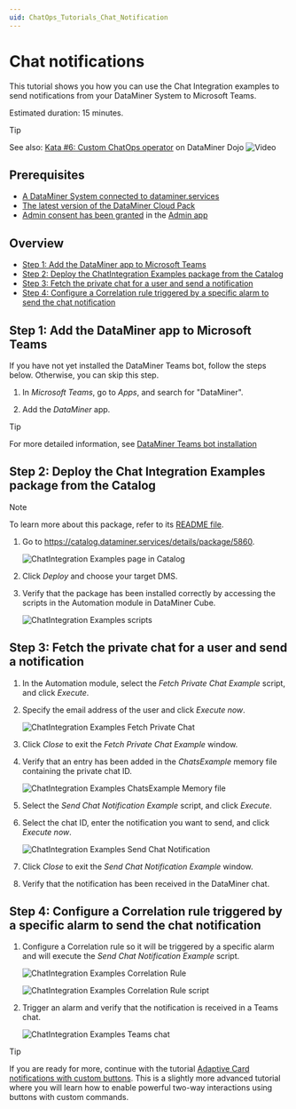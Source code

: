 ```yaml
---
uid: ChatOps_Tutorials_Chat_Notification
---
```


# Chat notifications

This tutorial shows you how you can use the Chat Integration examples to send notifications from your DataMiner System to Microsoft Teams.

Estimated duration: 15 minutes.

> [!TIP]
> See also: [Kata #6: Custom ChatOps operator](https://community.dataminer.services/courses/kata-6/) on DataMiner Dojo ![Video](~/dataminer/images/video_Duo.png)

## Prerequisites

- [A DataMiner System connected to dataminer.services](xref:Connecting_your_DataMiner_System_to_the_cloud)
- [The latest version of the DataMiner Cloud Pack](xref:Managing_cloud-connected_nodes#upgrading-nodes-to-the-latest-dxm-versions)
- [Admin consent has been granted](xref:Granting_admin_consent) in the [Admin app](https://admin.dataminer.services)

## Overview

- [Step 1: Add the DataMiner app to Microsoft Teams](#step-1-add-the-dataminer-app-to-microsoft-teams)
- [Step 2: Deploy the ChatIntegration Examples package from the Catalog](#step-2-deploy-the-chat-integration-examples-package-from-the-catalog)
- [Step 3: Fetch the private chat for a user and send a notification](#step-3-fetch-the-private-chat-for-a-user-and-send-a-notification)
- [Step 4: Configure a Correlation rule triggered by a specific alarm to send the chat notification](#step-4-configure-a-correlation-rule-triggered-by-a-specific-alarm-to-send-the-chat-notification)

## Step 1: Add the DataMiner app to Microsoft Teams

If you have not yet installed the DataMiner Teams bot, follow the steps below. Otherwise, you can skip this step.

1. In *Microsoft Teams*, go to *Apps*, and search for "DataMiner".

1. Add the *DataMiner* app.

> [!TIP]
> For more detailed information, see [DataMiner Teams bot installation](xref:DataMiner_Teams_bot#dataminer-teams-bot-installation)

## Step 2: Deploy the Chat Integration Examples package from the Catalog

> [!NOTE]
> To learn more about this package, refer to its [README file](https://github.com/SkylineCommunications/ChatOps-Extensions/blob/main/ChatIntegrationExamples/README.md).

1. Go to <https://catalog.dataminer.services/details/package/5860>.

   ![ChatIntegration Examples page in Catalog](~/dataminer/images/chatops_notification_01_001.png)

1. Click *Deploy* and choose your target DMS.

1. Verify that the package has been installed correctly by accessing the scripts in the Automation module in DataMiner Cube.

   ![ChatIntegration Examples scripts](~/dataminer/images/chatops_notification_01_002.png)

## Step 3: Fetch the private chat for a user and send a notification

1. In the Automation module, select the *Fetch Private Chat Example* script, and click *Execute*.

1. Specify the email address of the user and click *Execute now*.

   ![ChatIntegration Examples Fetch Private Chat](~/dataminer/images/chatops_notification_02_001.png)

1. Click *Close* to exit the *Fetch Private Chat Example* window.

1. Verify that an entry has been added in the *ChatsExample* memory file containing the private chat ID.

   ![ChatIntegration Examples ChatsExample Memory file](~/dataminer/images/chatops_notification_02_002.png)

1. Select the *Send Chat Notification Example* script, and click *Execute*.

1. Select the chat ID, enter the notification you want to send, and click *Execute now*.

   ![ChatIntegration Examples Send Chat Notification](~/dataminer/images/chatops_notification_02_003.png)

1. Click *Close* to exit the *Send Chat Notification Example* window.

1. Verify that the notification has been received in the DataMiner chat.

## Step 4: Configure a Correlation rule triggered by a specific alarm to send the chat notification

1. Configure a Correlation rule so it will be triggered by a specific alarm and will execute the *Send Chat Notification Example* script.

   ![ChatIntegration Examples Correlation Rule](~/dataminer/images/chatops_notification_03_001.png)

   ![ChatIntegration Examples Correlation Rule script](~/dataminer/images/chatops_notification_03_002.png)

1. Trigger an alarm and verify that the notification is received in a Teams chat.

   ![ChatIntegration Examples Teams chat](~/dataminer/images/chatops_notification_03_003.png)

> [!TIP]
> If you are ready for more, continue with the tutorial [Adaptive Card notifications with custom buttons](xref:ChatOps_Tutorials_Custom_Buttons). This is a slightly more advanced tutorial where you will learn how to enable powerful two-way interactions using buttons with custom commands.
